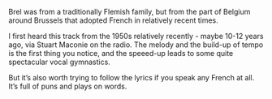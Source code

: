 Brel was from a traditionally Flemish family, but from the part of Belgium around Brussels that adopted French in relatively recent times. 

I first heard this track from the 1950s relatively recently - maybe 10-12 years ago, via Stuart Maconie on the radio. The melody and the build-up of tempo is the first thing you notice, and the speeed-up leads to some quite spectacular vocal gymnastics. 

But it’s also worth trying to follow the lyrics if you speak any French at all. It’s full of puns and plays on words.
